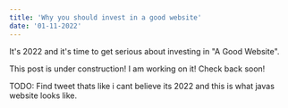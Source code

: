 ```yaml
---
title: 'Why you should invest in a good website'
date: '01-11-2022'
---
```


It's 2022 and it's time to get serious about investing in "A Good Website".

This post is under construction! I am working on it! Check back soon!

TODO: Find tweet thats like i cant believe its 2022 and this is what javas website looks like.
